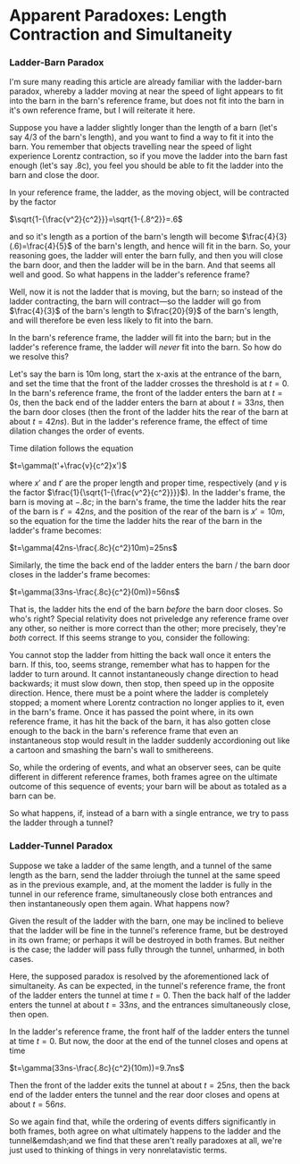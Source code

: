 # Apparent Paradoxes: Length Contraction and Simultaneity

### Ladder-Barn Paradox

I'm sure many reading this article are already familiar with the ladder-barn paradox, whereby a ladder moving at near the speed of light appears to fit into the barn in the barn's reference frame, but does not fit into the barn in it's own reference frame, but I will reiterate it here.

Suppose you have a ladder slightly longer than the length of a barn (let's say 4/3 of the barn's length), and you want to find a way to fit it into the barn. You remember that objects travelling near the speed of light experience Lorentz contraction, so if you move the ladder into the barn fast enough (let's say .8c), you feel you should be able to fit the ladder into the barn and close the door.

In your reference frame, the ladder, as the moving object, will be contracted by the factor

$\sqrt{1-{\frac{v^2}{c^2}}}=\sqrt{1-{.8^2}}=.6$

and so it's length as a portion of the barn's length will become $\frac{4}{3}(.6)=\frac{4}{5}$ of the barn's length, and hence will fit in the barn. So, your reasoning goes, the ladder will enter the barn fully, and then you will close the barn door, and then the ladder will be in the barn. And that seems all well and good. So what happens in the ladder's reference frame?

Well, now it is not the ladder that is moving, but the barn; so instead of the ladder contracting, the barn will contract&mdash;so the ladder will go from $\frac{4}{3}$ of the barn's length to $\frac{20}{9}$ of the barn's length, and will therefore be even less likely to fit into the barn. 

In the barn's reference frame, the ladder will fit into the barn; but in the ladder's reference frame, the ladder will *never* fit into the barn. So how do we resolve this?

Let's say the barn is 10m long, start the x-axis at the entrance of the barn, and set the time that the front of the ladder crosses the threshold is at $t=0$. In the barn's reference frame, the front of the ladder enters the barn at $t=0s$, then the back end of the ladder enters the barn at about $t=33ns$, then the barn door closes (then the front of the ladder hits the rear of the barn at about $t=42ns$). But in the ladder's reference frame, the effect of time dilation changes the order of events.

Time dilation follows the equation

$t=\gamma(t'+\frac{v}{c^2}x')$

where $x'$ and $t'$ are the proper length and proper time, respectively (and $\gamma$ is the factor $\frac{1}{\sqrt{1-{\frac{v^2}{c^2}}}}$). In the ladder's frame, the barn is moving at $-.8c$; in the barn's frame, the time the ladder hits the rear of the barn is $t'=42ns$, and the position of the rear of the barn is $x'=10m$, so the equation for the time the ladder hits the rear of the barn in the ladder's frame becomes:

$t=\gamma(42ns-\frac{.8c}{c^2}10m)=25ns$

Similarly, the time the back end of the ladder enters the barn / the barn door closes in the ladder's frame becomes:

$t=\gamma(33ns-\frac{.8c}{c^2}(0m))=56ns$

That is, the ladder hits the end of the barn *before* the barn door closes. So who's right? Special relativity does not priveledge any reference frame over any other, so neither is more correct than the other; more precisely, they're *both* correct. If this seems strange to you, consider the following:

You cannot stop the ladder from hitting the back wall once it enters the barn. If this, too, seems strange, remember what has to happen for the ladder to turn around. It cannot instantaneously change direction to head backwards; it must slow down, then stop, then speed up in the opposite direction. Hence, there must be a point where the ladder is completely stopped; a moment where Lorentz contraction no longer applies to it, even in the barn's frame. Once it has passed the point where, in its own reference frame, it has hit the back of the barn, it has also gotten close enough to the back in the barn's reference frame that even an instantaneous stop would result in the ladder suddenly accordioning out like a cartoon and smashing the barn's wall to smithereens.

So, while the ordering of events, and what an observer sees, can be quite different in different reference frames, both frames agree on the ultimate outcome of this sequence of events; your barn will be about as totaled as a barn can be.

So what happens, if, instead of a barn with a single entrance, we try to pass the ladder through a tunnel?

### Ladder-Tunnel Paradox

Suppose we take a ladder of the same length, and a tunnel of the same length as the barn, send the ladder throiugh the tunnel at the same speed as in the previous example, and, at the moment the ladder is fully in the tunnel in our reference frame, simultaneously close both entrances and then instantaneously open them again. What happens now?

Given the result of the ladder with the barn, one may be inclined to believe that the ladder will be fine in the tunnel's reference frame, but be destroyed in its own frame; or perhaps it will be destroyed in both frames. But neither is the case; the ladder will pass fully through the tunnel, unharmed, in both cases.

Here, the supposed paradox is resolved by the aforementioned lack of simultaneity. 
As can be expected, in the tunnel's reference frame, the front of the ladder enters the tunnel at time $t=0$. Then the back half of the ladder enters the tunnel at about $t=33ns$, and the entrances simultaneously close, then open.

In the ladder's reference frame, the front half of the ladder enters the tunnel at time $t=0$. But now, the door at the end of the tunnel closes and opens at time

$t=\gamma(33ns-\frac{.8c}{c^2}(10m))=9.7ns$

Then the front of the ladder exits the tunnel at about $t=25ns$, then the back end of the ladder enters the tunnel and the rear door closes and opens at about $t=56ns$.

So we again find that, while the ordering of events differs significantly in both frames, both agree on what ultimately happens to the ladder and the tunnel&emdash;and we find that these aren't really paradoxes at all, we're just used to thinking of things in very nonrelatavistic terms.
